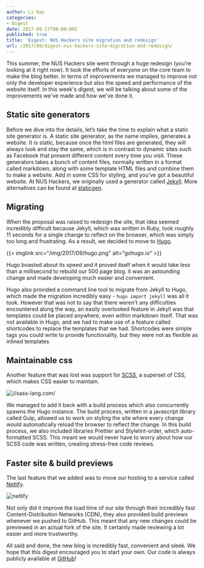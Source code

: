 ```yaml
---
author: Li Kai
categories:
- Digest
date: 2017-09-17T00:00:00Z
published: true
title: 'Digest: NUS Hackers site migration and redesign'
url: /2017/09/digest-nus-hackers-site-migration-and-redesign/
---
```


This summer, the NUS Hackers site went through a huge redesign (you’re looking at it right now). It took the efforts of everyone on the core team to make the blog better. In terms of improvements we managed to improve not only the developer experience but also the speed and performance of the website itself. In this week's digest, we will be talking about some of the improvements we've made and how we've done it.

## Static site generators

Before we dive into the details, let’s take the time to explain what a static site generator is. A static site generator, as the name implies, generates a website. It is static, because once the html files are generated, they will always look and stay the same, which is in contrast to dynamic sites such as Facebook that present different content every time you visit. These generators takes a bunch of content files, normally written in a format called markdown, along with some template HTML files and combine them to make a website. Add in some CSS for styling, and you’ve got a beautiful website. At NUS Hackers, we originally used a generator called [Jekyll](https://jekyllrb.com/). More alternatives can be found at [staticgen](https://staticgen.com).

## Migrating

When the proposal was raised to redesign the site, that idea seemed incredibly difficult because Jekyll, which was written in Ruby, took roughly 11 seconds for a single change to reflect on the browser, which was simply too long and frustrating. As a result, we decided to move to [Hugo](https://gohugo.io).

{{< imglink src="/img/2017/09/hugo.png" alt="gohugo.io" >}}
<br/>

Hugo boasted about its speed and it proved itself when it would take less than a millisecond to rebuild our 500 page blog. it was an astounding change and made developing much easier and convenient.

Hugo also provided a command line tool to migrate from Jekyll to Hugo, which made the migration incredibly easy - `hugo import jekyll` was all it took. However that was not to say that there weren't any difficulties encountered along the way, an easily overlooked feature in Jekyll was that templates could be placed anywhere, even within markdown itself. That was not available in Hugo, and we had to make use of a feature called shortcodes to replace the templates that we had. Shortcodes were simple tags you could write to provide functionality, but they were not as flexible as inlined templates

## Maintainable css

Another feature that was lost was support for [SCSS](//sass-lang.com/), a superset of CSS, which makes CSS easier to maintain.

<img src="/img/2017/09/scss.png" alt="//sass-lang.com/"/>

We managed to add it back with a build process which also concurrently spawns the Hugo instance. The build process, written in a javascript library called Gulp, allowed us to work on styling the site where every change would automatically reload the browser to reflect the change. In this build process, we also included libraries Prettier and Stylelint-order, which auto-formatted SCSS. This meant we would never have to worry about how our SCSS code was written, creating stress-free code reviews.

## Faster site & build previews

The last feature that we added was to move our hosting to a service called [Netlify](https://netlify.com).

<img src="/img/2017/09/netlify.png" alt="netlify"/>

Not only did it improve the load time of our site through their incredibly fast Content-Distribution Networks (CDN), they also provided build previews whenever we pushed to GitHub. This meant that any new changes could be previewed in an actual fork of the site. It certainly made reviewing a lot easier and more trustworthy.

All said and done, the new blog is incredibly fast, convenient and sleek. We hope that this digest encouraged you to start your own. Our code is always publicly available at [GitHub](https://github.com/nushackers/nushackers-site)!
